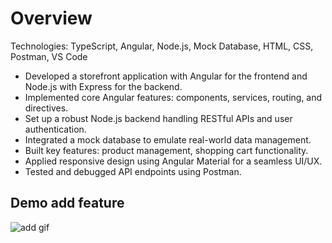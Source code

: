 # Overview

Technologies: TypeScript, Angular, Node.js, Mock Database, HTML, CSS, Postman, VS Code

- Developed a storefront application with Angular for the frontend and Node.js with Express for the backend.
- Implemented core Angular features: components, services, routing, and directives.
- Set up a robust Node.js backend handling RESTful APIs and user authentication.
- Integrated a mock database to emulate real-world data management.
- Built key features: product management, shopping cart functionality.
- Applied responsive design using Angular Material for a seamless UI/UX.
- Tested and debugged API endpoints using Postman.

## Demo add feature

![add gif](gif/add.gif)

